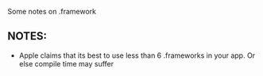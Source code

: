 Some notes on .framework <!--more--> 

## NOTES:

- Apple claims that its best to use less than 6 .frameworks in your app. Or else compile time may suffer